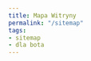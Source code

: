 ```yaml
---
title: Mapa Witryny
permalink: "/sitemap"
tags:
- sitemap
- dla bota
---
```


<div className='compact'>
  <TableOfContents {...data} />
</div>

